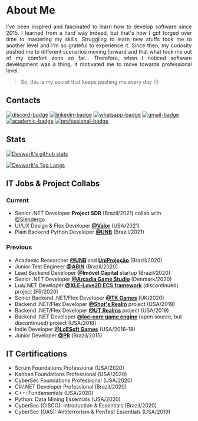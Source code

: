 # About Me
<p align="justify">
I've been inspired and fascinated to learn how to develop software since 2015. I learned from a hard way indeed, but that's how I got forged over time to mastering my skills. Struggling to learn new stuffs took me to another level and I'm so grateful to experience it. Since then, my curiosity pushed me to different scenarios moving forward and that what took me out of my comfort zone so far... Therefore, when I noticed software development was a thing, it motivated me to move towards professional level.
</p>

> So, this is my secret that keeps pushing me every day :smirk:

## Contacts
[![discord-badge]][main] [![linkedin-badge]][linkedin] [![whatsapp-badge]][whatsapp] [![gmail-badge]][gmail] [![academic-badge]][academic] [![professional-badge]][professional]

## Stats

[![Devwarlt's github stats](https://github-readme-stats.vercel.app/api?username=devwarlt&show_icons=true&theme=dark&show_icons=true&count_private=true&include_all_commits=true)][main]

[![Devwarlt's Top Langs](https://github-readme-stats.vercel.app/api/top-langs/?username=devwarlt&layout=compact&langs_count=10&theme=dark&custom_title=Devwarlt%27s+Most+Used+Languages)][main]

## IT Jobs & Project Collabs

### Current
- Senior .NET Developer **Project SDR** (Brazil/2021) collab with [@Slendergo](https://github.com/Slendergo)
- UI/UX Design & Flex Developer [**@Valor**](https://valorserver.com) (USA/2021)
- Plain Backend Python Developer [**@UNB**](https://unb.br) (Brazil/2021)

### Previous
- Academic Researcher [**@UNB**](https://unb.br) and [**UniProjeção**](https://projecao.br) (Brazil/2020)
- Junior Test Engineer [**@ABIN**](https://www.gov.br/abin/pt-br) (Brazil/2020)
- Lead Backend Developer **@Imóvel Capital** startup (Brazil/2020)
- Senior .NET Developer [**@Arcadia Game Studio**](https://www.youtube.com/channel/UCCzT6_EUKAAksAYjc142kLg) (Denmark/2020)
- Lua/.NET Developer [**@XLE-Love2D ECS framework**](https://github.com/bawdeveloppement/love2d-ecs) (discontinued) project (FR/2020)
- Senior Backend .NET/Flex Developer [**@TK Games**](https://github.com/TK-Games) (UK/2020)
- Backend .NET/Flex Developer [**@Shot's Realm**](https://www.shotsrealm.com) project (USA/2019)
- Backend .NET/Flex Developer [**@UT Realms**](https://utrealmsreborn.github.io) project (USA/2019)
- Backend .NET Developer [**@loe-core game engine**](https://github.com/Devwarlt/loe-core) (open source, but discontinued) project (USA/2018)
- Indie Developer [**@LoESoft Games**](https://github.com/LoESoft-Games) (USA/2016-18)
- Junior Developer [**@PR**](https://www.gov.br/planalto/pt-br) (Brazil/2015)

## IT Certifications
- Scrum Foundations Professional (USA/2020)
- Kanban Foundations Professional (USA/2020)
- CyberSec Foundations Professional (USA/2020)
- C#/.NET Developer Professional (Brazil/2020)
- C++: Fundamentals (USA/2020)
- Python: Data Mining Essentials (USA/2020)
- CyberSec (CISCO): Introduction & Essentials (Brazil/2020)
- CyberSec (OAS): Antiterrorism & PenTest Essentials (USA/2019)

[main]: https://github.com/devwarlt
[linkedin]: https://www.linkedin.com/in/n%C3%A1dio-dib-ab2996183/
[whatsapp]: https://api.whatsapp.com/send?phone=5561991320885
[gmail]: mailto:devwarlt@gmail.com
[academic]: http://buscatextual.cnpq.br/buscatextual/visualizacv.do?id=K2437838Y7&tipo=completo&idiomaExibicao=1
[professional]: CURRICULUM%20VITAE%20Nádio(2021).pdf

[discord-badge]: https://img.shields.io/badge/Devwarlt%238483-black?logo=discord&style=for-the-badge
[linkedin-badge]: https://img.shields.io/badge/N%C3%A1dio%20Dib-purple?logo=linkedin&style=for-the-badge
[whatsapp-badge]: https://img.shields.io/badge/WhatsApp-009aae?logo=whatsapp&style=for-the-badge
[gmail-badge]: https://img.shields.io/badge/Gmail-black?logo=gmail&style=for-the-badge
[academic-badge]: https://img.shields.io/badge/Acedemic%20Resume-black?logo=read-the-docs&style=for-the-badge
[professional-badge]: https://img.shields.io/badge/Professional%20Resume-black?logo=read-the-docs&style=for-the-badge
